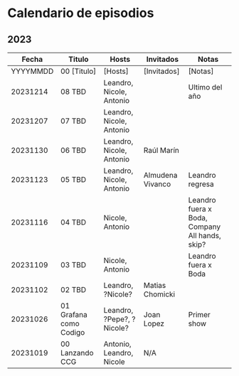 # Calendario de episodios

## 2023

| Fecha | Titulo | Hosts | Invitados| Notas |
| --- | --- | --- | --- | ---|
| YYYYMMDD | 00 [Titulo] | [Hosts] | [Invitados] | [Notas] |
| 20231214 | 08 TBD | Leandro, Nicole, Antonio | <Invitados> | Ultimo del año |
| 20231207 | 07 TBD | Leandro, Nicole, Antonio | <Invitados> | |
| 20231130 | 06 TBD | Leandro, Nicole, Antonio | Raúl Marín | |
| 20231123 | 05 TBD | Leandro, Nicole, Antonio | Almudena Vivanco | Leandro regresa |
| 20231116 | 04 TBD | Nicole, Antonio | <Invitados> | Leandro fuera x Boda, Company All hands, skip? |
| 20231109 | 03 TBD | Nicole, Antonio | <Invitados> | Leandro fuera x Boda |
| 20231102 | 02 TBD | Leandro, ?Nicole? | Matias Chomicki | |
| 20231026 | 01 Grafana como Codigo | Leandro, ?Pepe?, ?Nicole? | Joan Lopez | Primer show |
| 20231019 | 00 Lanzando CCG | Antonio, Leandro, Nicole | N/A | |
